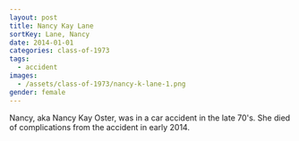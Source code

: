 ```yaml
---
layout: post
title: Nancy Kay Lane
sortKey: Lane, Nancy
date: 2014-01-01
categories: class-of-1973
tags:
  - accident
images:
  - /assets/class-of-1973/nancy-k-lane-1.png
gender: female
---
```

Nancy, aka Nancy Kay Oster, was in a car accident in the late 70's.  She died of complications from the accident in early 2014.
